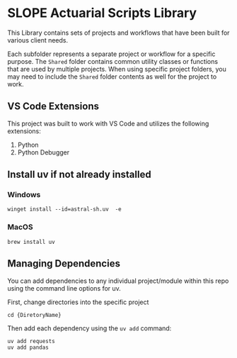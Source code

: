 # SLOPE Actuarial Scripts Library
This Library contains sets of projects and workflows that have been built for various client needs.

Each subfolder represents a separate project or workflow for a specific purpose.
The `Shared` folder contains common utility classes or functions that are used by multiple projects.
When using specific project folders, you may need to include the `Shared` folder contents as well for the project to work.

## VS Code Extensions
This project was built to work with VS Code and utilizes the following extensions:
1. Python
2. Python Debugger

## Install uv if not already installed
### Windows
```
winget install --id=astral-sh.uv  -e
```
### MacOS
```
brew install uv
```

## Managing Dependencies
You can add dependencies to any individual project/module within this repo using the command line options for uv.

First, change directories into the specific project
```
cd {DiretoryName}
```

Then add each dependency using the `uv add` command:
```
uv add requests
uv add pandas
```

